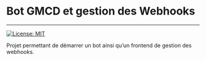 # Bot GMCD et gestion des Webhooks

---

[![License: MIT](https://img.shields.io/badge/License-MIT-yellow.svg)](https://opensource.org/licenses/MIT)

Projet permettant de démarrer un bot ainsi qu’un frontend de gestion des webhooks. 